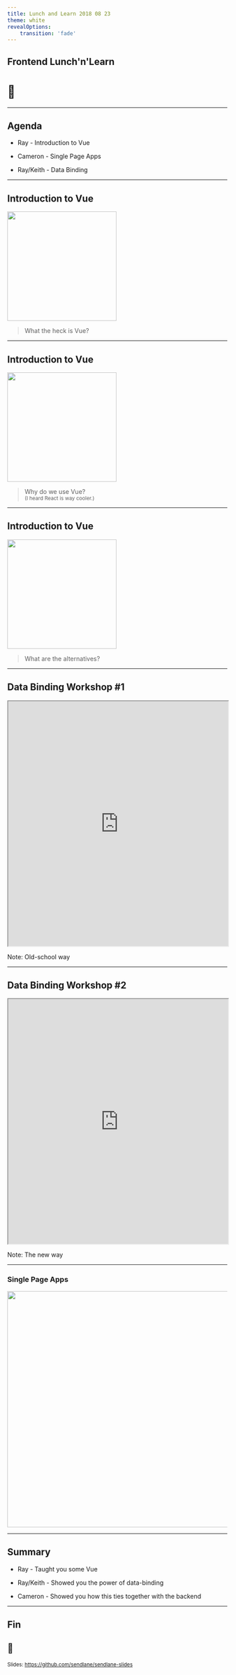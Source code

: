 ```yaml
---
title: Lunch and Learn 2018 08 23
theme: white
revealOptions:
    transition: 'fade'
---
```


<style>
img {
    border: 0 !important;
    box-shadow: none !important;
}
iframe {
    height: 560px;
}
</style>

## Frontend Lunch'n'Learn

# 🍱

---

## Agenda

* Ray - Introduction to Vue

* Cameron - Single Page Apps

* Ray/Keith - Data Binding

---

## Introduction to Vue

<img src="http://www.stickpng.com/assets/images/58482acecef1014c0b5e4a1e.png" height="250" />

> What the heck is Vue?

---

## Introduction to Vue

<img src="http://www.stickpng.com/assets/images/58482acecef1014c0b5e4a1e.png" height="250" />

> Why do we use Vue? <br />
> <small>(I heard React is way cooler.)</small>

---

## Introduction to Vue

<img src="http://www.stickpng.com/assets/images/58482acecef1014c0b5e4a1e.png" height="250" />

> What are the alternatives?

---

## Data Binding Workshop #1

<iframe src="https://codepen.io/sendlane-ray/pen/xaxYRJ?editors=1010" height="720" width="100%"></iframe>

Note:
Old-school way

---

## Data Binding Workshop #2

<iframe src="https://codepen.io/anon/pen/bxdppX" height="720" width="100%"></iframe>

Note:
The new way

---

### Single Page Apps

<img src="https://i.imgur.com/3k6KtPl.png" height="540" />

---

## Summary

* Ray - Taught you some Vue

* Ray/Keith - Showed you the power of data-binding

* Cameron - Showed you how this ties together with the backend

---

## Fin

## 🍱

<small>Slides: https://github.com/sendlane/sendlane-slides</small>
